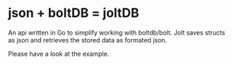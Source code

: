# json + boltDB = joltDB
An api written in Go to simplify working with boltdb/bolt. Jolt saves structs as json and retrieves the stored data as formated json.

Please have a look at the example.
